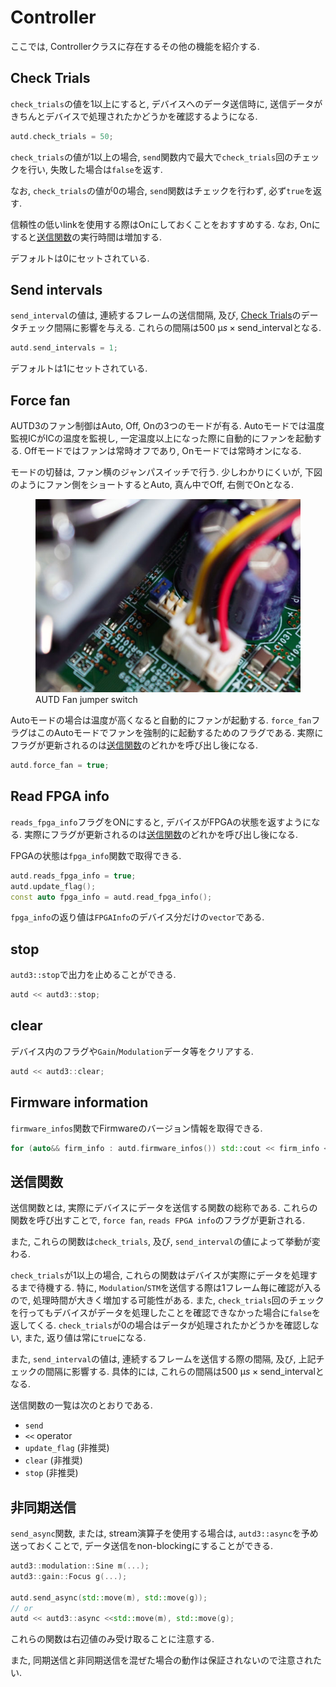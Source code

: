 # Controller

ここでは, Controllerクラスに存在するその他の機能を紹介する.

## Check Trials

`check_trials`の値を1以上にすると, デバイスへのデータ送信時に, 送信データがきちんとデバイスで処理されたかどうかを確認するようになる.

```cpp
autd.check_trials = 50;
```

`check_trials`の値が1以上の場合, `send`関数内で最大で`check_trials`回のチェックを行い,
失敗した場合は`false`を返す.

なお, `check_trials`の値が0の場合, `send`関数はチェックを行わず, 必ず`true`を返す.

信頼性の低いlinkを使用する際はOnにしておくことをおすすめする. なお,
Onにすると[送信関数](#送信関数)の実行時間は増加する.

デフォルトは0にセットされている.

## Send intervals

`send_interval`の値は, 連続するフレームの送信間隔, 及び,
[Check Trials](#check-trials)のデータチェック間隔に影響を与える.
これらの間隔は$\SI{500}{\text{μ}s}\times \text{send\_interval}$となる.

```cpp
autd.send_intervals = 1;
```

デフォルトは1にセットされている.

## Force fan

AUTD3のファン制御はAuto, Off, Onの3つのモードが有る. Autoモードでは温度監視ICがICの温度を監視し,
一定温度以上になった際に自動的にファンを起動する. Offモードではファンは常時オフであり, Onモードでは常時オンになる.

モードの切替は, ファン横のジャンパスイッチで行う. 少しわかりにくいが, 下図のようにファン側をショートするとAuto, 真ん中でOff, 右側でOnとなる.

<figure>
  <img src="../fig/Users_Manual/fan.jpg"/>
  <figcaption>AUTD Fan jumper switch</figcaption>
</figure>

Autoモードの場合は温度が高くなると自動的にファンが起動する. `force_fan`フラグはこのAutoモードでファンを強制的に起動するためのフラグである.
実際にフラグが更新されるのは[送信関数](#送信関数)のどれかを呼び出し後になる.

```cpp
autd.force_fan = true;
```

## Read FPGA info

`reads_fpga_info`フラグをONにすると, デバイスがFPGAの状態を返すようになる.
実際にフラグが更新されるのは[送信関数](#送信関数)のどれかを呼び出し後になる.

FPGAの状態は`fpga_info`関数で取得できる.

```cpp
autd.reads_fpga_info = true;
autd.update_flag();
const auto fpga_info = autd.read_fpga_info();
```

`fpga_info`の返り値は`FPGAInfo`のデバイス分だけの`vector`である.

## stop

`autd3::stop`で出力を止めることができる.

```cpp
autd << autd3::stop;
```

## clear

デバイス内のフラグや`Gain`/`Modulation`データ等をクリアする.


```cpp
autd << autd3::clear;
```

## Firmware information

`firmware_infos`関数でFirmwareのバージョン情報を取得できる.

```cpp
for (auto&& firm_info : autd.firmware_infos()) std::cout << firm_info << std::endl;
```

## 送信関数

送信関数とは, 実際にデバイスにデータを送信する関数の総称である. これらの関数を呼び出すことで, `force fan`,
`reads FPGA info`のフラグが更新される.

また, これらの関数は`check_trials`, 及び, `send_interval`の値によって挙動が変わる.

`check_trials`が1以上の場合, これらの関数はデバイスが実際にデータを処理するまで待機する. 特に,
`Modulation`/`STM`を送信する際は1フレーム毎に確認が入るので, 処理時間が大きく増加する可能性がある. また,
`check_trials`回のチェックを行ってもデバイスがデータを処理したことを確認できなかった場合に`false`を返してくる.
`check_trials`が0の場合はデータが処理されたかどうかを確認しない, また, 返り値は常に`true`になる.

また, `send_interval`の値は, 連続するフレームを送信する際の間隔, 及び, 上記チェックの間隔に影響する. 具体的には,
これらの間隔は$\SI{500}{\text{μ}s}\times \text{send\_interval}$となる.

送信関数の一覧は次のとおりである.

- `send`
- `<<` operator
- `update_flag` (非推奨)
- `clear` (非推奨)
- `stop` (非推奨)

## 非同期送信

`send_async`関数, または, stream演算子を使用する場合は, `autd3::async`を予め送っておくことで, データ送信をnon-blockingにすることができる.

```cpp
autd3::modulation::Sine m(...);
autd3::gain::Focus g(...);

autd.send_async(std::move(m), std::move(g));
// or
autd << autd3::async <<std::move(m), std::move(g);
```

これらの関数は右辺値のみ受け取ることに注意する.

また, 同期送信と非同期送信を混ぜた場合の動作は保証されないので注意されたい.
